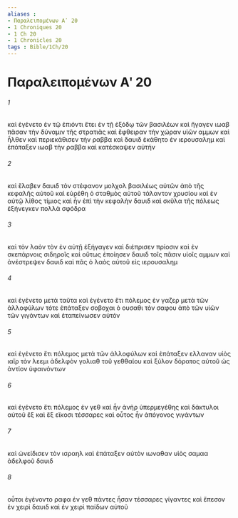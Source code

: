 ```yaml
---
aliases : 
- Παραλειπομένων Αʹ 20
- 1 Chroniques 20
- 1 Ch 20
- 1 Chronicles 20
tags : Bible/1Ch/20
---
```


# Παραλειπομένων Αʹ 20

###### 1
καὶ ἐγένετο ἐν τῷ ἐπιόντι ἔτει ἐν τῇ ἐξόδῳ τῶν βασιλέων καὶ ἤγαγεν ιωαβ πᾶσαν τὴν δύναμιν τῆς στρατιᾶς καὶ ἔφθειραν τὴν χώραν υἱῶν αμμων καὶ ἦλθεν καὶ περιεκάθισεν τὴν ραββα καὶ δαυιδ ἐκάθητο ἐν ιερουσαλημ καὶ ἐπάταξεν ιωαβ τὴν ραββα καὶ κατέσκαψεν αὐτήν
###### 2
καὶ ἔλαβεν δαυιδ τὸν στέφανον μολχολ βασιλέως αὐτῶν ἀπὸ τῆς κεφαλῆς αὐτοῦ καὶ εὑρέθη ὁ σταθμὸς αὐτοῦ τάλαντον χρυσίου καὶ ἐν αὐτῷ λίθος τίμιος καὶ ἦν ἐπὶ τὴν κεφαλὴν δαυιδ καὶ σκῦλα τῆς πόλεως ἐξήνεγκεν πολλὰ σφόδρα
###### 3
καὶ τὸν λαὸν τὸν ἐν αὐτῇ ἐξήγαγεν καὶ διέπρισεν πρίοσιν καὶ ἐν σκεπάρνοις σιδηροῖς καὶ οὕτως ἐποίησεν δαυιδ τοῖς πᾶσιν υἱοῖς αμμων καὶ ἀνέστρεψεν δαυιδ καὶ πᾶς ὁ λαὸς αὐτοῦ εἰς ιερουσαλημ
###### 4
καὶ ἐγένετο μετὰ ταῦτα καὶ ἐγένετο ἔτι πόλεμος ἐν γαζερ μετὰ τῶν ἀλλοφύλων τότε ἐπάταξεν σοβοχαι ὁ ουσαθι τὸν σαφου ἀπὸ τῶν υἱῶν τῶν γιγάντων καὶ ἐταπείνωσεν αὐτόν
###### 5
καὶ ἐγένετο ἔτι πόλεμος μετὰ τῶν ἀλλοφύλων καὶ ἐπάταξεν ελλαναν υἱὸς ιαϊρ τὸν λεεμι ἀδελφὸν γολιαθ τοῦ γεθθαίου καὶ ξύλον δόρατος αὐτοῦ ὡς ἀντίον ὑφαινόντων
###### 6
καὶ ἐγένετο ἔτι πόλεμος ἐν γεθ καὶ ἦν ἀνὴρ ὑπερμεγέθης καὶ δάκτυλοι αὐτοῦ ἓξ καὶ ἕξ εἴκοσι τέσσαρες καὶ οὗτος ἦν ἀπόγονος γιγάντων
###### 7
καὶ ὠνείδισεν τὸν ισραηλ καὶ ἐπάταξεν αὐτὸν ιωναθαν υἱὸς σαμαα ἀδελφοῦ δαυιδ
###### 8
οὗτοι ἐγένοντο ραφα ἐν γεθ πάντες ἦσαν τέσσαρες γίγαντες καὶ ἔπεσον ἐν χειρὶ δαυιδ καὶ ἐν χειρὶ παίδων αὐτοῦ
